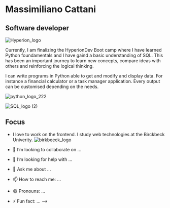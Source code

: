 # Massimiliano Cattani
## Software developer 
![Hyperion_logo](https://github.com/MassimilianoCattani/MassimilianoCattani/assets/52679658/a5b05428-4804-4060-9437-866f5e8adcc3)

 Currently, I am finalizing the HyperionDev Boot camp where I have learned Python foundamentals and I have gaind a basic understanding of SQL.
This has been an important journey to learn new concepts, compare ideas with others and reinforcing the logical thinking. 

I can write programs in Python able to get and modify and display data. For instance a financial calculator or a task manager application. Every output can be customised depending on the needs.

![python_logo_222](https://github.com/MassimilianoCattani/MassimilianoCattani/assets/52679658/f4f6dca3-f866-43d3-b67c-1e8e7e3fdc63)

![SQL_logo (2)](https://github.com/MassimilianoCattani/MassimilianoCattani/assets/52679658/aa5e0c08-ca4d-40cc-9ad1-a8f8fa2d7915)




 ## Focus
  - I love to work on the frontend. I study web technologies at the Birckbeck Univerity. 
  ![birkbeeck_logo](https://github.com/MassimilianoCattani/MassimilianoCattani/assets/52679658/71dc46ca-e36f-4700-ba70-0d44cc8b0e4e)







- 👯 I’m looking to collaborate on ...
- 🤔 I’m looking for help with ...
- 💬 Ask me about ...
- 📫 How to reach me: ...
- 😄 Pronouns: ...
- ⚡ Fun fact: ...
-->
